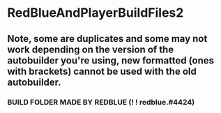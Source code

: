 # RedBlueAndPlayerBuildFiles2
## Note, some are duplicates and some may not work depending on the version of the autobuilder you're using, new formatted (ones with brackets) cannot be used with the old autobuilder.
### BUILD FOLDER MADE BY REDBLUE (!    ! redblue.#4424)
